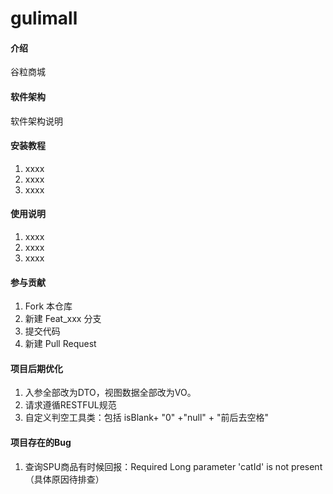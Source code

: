 # gulimall

#### 介绍
谷粒商城

#### 软件架构
软件架构说明


#### 安装教程

1.  xxxx
2.  xxxx
3.  xxxx

#### 使用说明

1.  xxxx
2.  xxxx
3.  xxxx

#### 参与贡献

1.  Fork 本仓库
2.  新建 Feat_xxx 分支
3.  提交代码
4.  新建 Pull Request

#### 项目后期优化
1. 入参全部改为DTO，视图数据全部改为VO。
2. 请求遵循RESTFUL规范
3. 自定义判空工具类：包括 isBlank+ "0" +"null" + "前后去空格"

#### 项目存在的Bug
1. 查询SPU商品有时候回报：Required Long parameter 'catId' is not present（具体原因待排查）